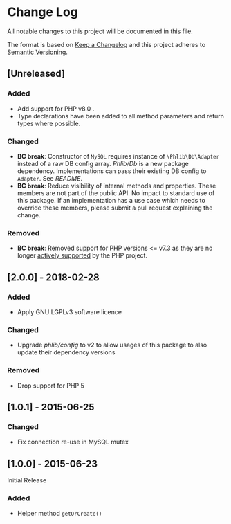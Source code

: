 # Change Log
All notable changes to this project will be documented in this file.

The format is based on [Keep a Changelog](http://keepachangelog.com/) 
and this project adheres to [Semantic Versioning](http://semver.org/).

## [Unreleased]
### Added
- Add support for PHP v8.0 .
- Type declarations have been added to all method parameters and return types
  where possible.
### Changed
- **BC break**: Constructor of `MySQL` requires instance of `\Phlib\Db\Adapter`
  instead of a raw DB config array. *Phlib/Db* is a new package dependency.
  Implementations can pass their existing DB config to `Adapter`. See *README*.
- **BC break**: Reduce visibility of internal methods and properties. These
  members are not part of the public API. No impact to standard use of this
  package. If an implementation has a use case which needs to override these
  members, please submit a pull request explaining the change.
### Removed
- **BC break**: Removed support for PHP versions <= v7.3 as they are no longer
  [actively supported](https://php.net/supported-versions.php) by the PHP project.

## [2.0.0] - 2018-02-28
### Added
- Apply GNU LGPLv3 software licence
### Changed
- Upgrade *phlib/config* to v2 to allow usages of this package to also update
  their dependency versions
### Removed
- Drop support for PHP 5

## [1.0.1] - 2015-06-25
### Changed
- Fix connection re-use in MySQL mutex 

## [1.0.0] - 2015-06-23
Initial Release

### Added
- Helper method `getOrCreate()`
